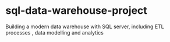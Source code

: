 # sql-data-warehouse-project
Building a modern data warehouse with SQL server, including ETL processes , data modelling and analytics

